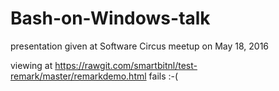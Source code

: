 # Bash-on-Windows-talk
presentation given at Software Circus meetup on May 18, 2016

viewing at https://rawgit.com/smartbitnl/test-remark/master/remarkdemo.html fails :-( 
